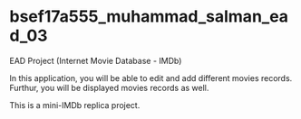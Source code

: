 # bsef17a555_muhammad_salman_ead_03
EAD Project (Internet Movie Database - IMDb)

In this application, you will be able to edit and add different movies records. Furthur, you will be displayed movies records as well.

This is a mini-IMDb replica project.
